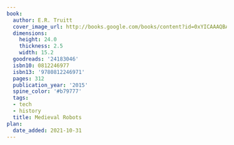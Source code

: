 ```yaml
---
book:
  author: E.R. Truitt
  cover_image_url: http://books.google.com/books/content?id=0xYICAAAQBAJ&printsec=frontcover&img=1&zoom=1&edge=curl&source=gbs_api
  dimensions:
    height: 24.0
    thickness: 2.5
    width: 15.2
  goodreads: '24183046'
  isbn10: 0812246977
  isbn13: '9780812246971'
  pages: 312
  publication_year: '2015'
  spine_color: '#b79777'
  tags:
  - tech
  - history
  title: Medieval Robots
plan:
  date_added: 2021-10-31
---
```

